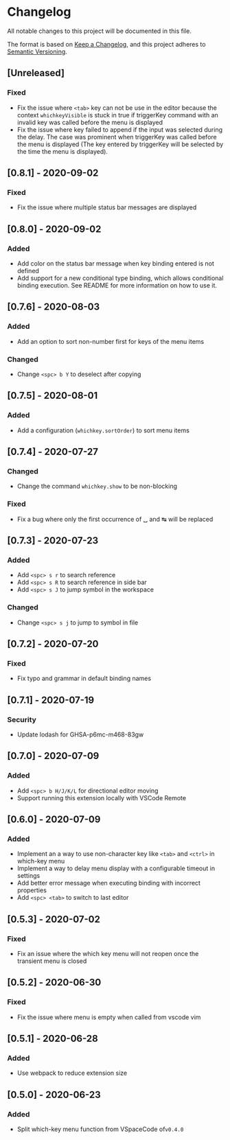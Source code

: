 # Changelog

All notable changes to this project will be documented in this file.

The format is based on [Keep a Changelog](https://keepachangelog.com/en/1.0.0/),
and this project adheres to [Semantic Versioning](https://semver.org/spec/v2.0.0.html).

## [Unreleased]
### Fixed
- Fix the issue where `<tab>` key can not be use in the editor because the context `whichkeyVisible` is stuck in true if triggerKey command with an invalid key was called before the menu is displayed
- Fix the issue where key failed to append if the input was selected during the delay. The case was prominent when triggerKey was called before the menu is displayed (The key entered by triggerKey will be selected by the time the menu is displayed).

## [0.8.1] - 2020-09-02
### Fixed
- Fix the issue where multiple status bar messages are displayed

## [0.8.0] - 2020-09-02
### Added
- Add color on the status bar message when key binding entered is not defined
- Add support for a new conditional type binding, which allows conditional binding execution. See README for more information on how to use it.

## [0.7.6] - 2020-08-03
### Added
- Add an option to sort non-number first for keys of the menu items

### Changed
- Change `<spc> b Y` to deselect after copying

## [0.7.5] - 2020-08-01
### Added
- Add a configuration (`whichkey.sortOrder`) to sort menu items

## [0.7.4] - 2020-07-27
### Changed
- Change the command `whichkey.show` to be non-blocking

### Fixed
- Fix a bug where only the first occurrence of ␣ and ↹ will be replaced

## [0.7.3] - 2020-07-23
### Added
- Add `<spc> s r` to search reference
- Add `<spc> s R` to search reference in side bar
- Add `<spc> s J` to jump symbol in the workspace

### Changed
- Change `<spc> s j` to jump to symbol in file

## [0.7.2] - 2020-07-20
### Fixed
- Fix typo and grammar in default binding names

## [0.7.1] - 2020-07-19
### Security
- Update lodash for GHSA-p6mc-m468-83gw

## [0.7.0] - 2020-07-09
### Added
- Add `<spc> b H/J/K/L` for directional editor moving
- Support running this extension locally with VSCode Remote

## [0.6.0] - 2020-07-09
### Added
- Implement an a way to use non-character key like `<tab>` and `<ctrl>` in which-key menu
- Implement a way to delay menu display with a configurable timeout in settings
- Add better error message when executing binding with incorrect properties
- Add `<spc> <tab>` to switch to last editor

## [0.5.3] - 2020-07-02
### Fixed
- Fix an issue where the which key menu will not reopen once the transient menu is closed

## [0.5.2] - 2020-06-30
### Fixed
- Fix the issue where menu is empty when called from vscode vim

## [0.5.1] - 2020-06-28
### Added
- Use webpack to reduce extension size

## [0.5.0] - 2020-06-23
### Added
- Split which-key menu function from VSpaceCode of`v0.4.0`